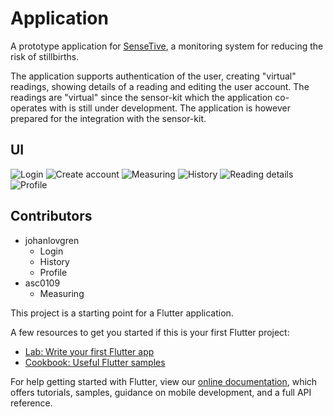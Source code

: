 # Application

A prototype application for [SenseTive](http://sensetive.se), a monitoring system for reducing the risk of stillbirths. 

The application supports authentication of the user, creating "virtual" readings, showing details of a reading 
and editing the user account. The readings are "virtual" since the sensor-kit which the application co-operates 
with is still under development. The application is however prepared for the integration with the sensor-kit.

## UI 
![Login](ui_figures/login.PNG)
![Create account](ui_figures/create_account.PNG)
![Measuring](ui_figures/measure2.PNG)
![History](ui_figures/history.PNG)
![Reading details](ui_figures/reading.PNG)
![Profile](ui_figures/profile.PNG)

## Contributors
- johanlovgren 
    * Login
    * History
    * Profile
- asc0109
    * Measuring

This project is a starting point for a Flutter application.

A few resources to get you started if this is your first Flutter project:

- [Lab: Write your first Flutter app](https://flutter.dev/docs/get-started/codelab)
- [Cookbook: Useful Flutter samples](https://flutter.dev/docs/cookbook)

For help getting started with Flutter, view our
[online documentation](https://flutter.dev/docs), which offers tutorials,
samples, guidance on mobile development, and a full API reference.
